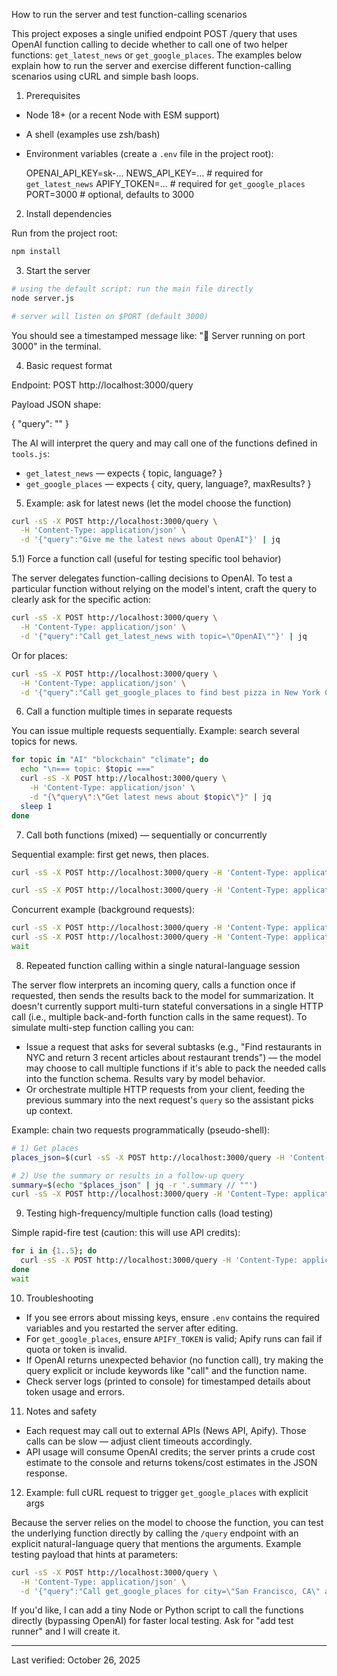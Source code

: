 How to run the server and test function-calling scenarios

This project exposes a single unified endpoint POST /query that uses OpenAI function calling to decide whether to call one of two helper functions: `get_latest_news` or `get_google_places`. The examples below explain how to run the server and exercise different function-calling scenarios using cURL and simple bash loops.

1) Prerequisites

- Node 18+ (or a recent Node with ESM support)
- A shell (examples use zsh/bash)
- Environment variables (create a `.env` file in the project root):

  OPENAI_API_KEY=sk-...
  NEWS_API_KEY=...          # required for `get_latest_news`
  APIFY_TOKEN=...           # required for `get_google_places`
  PORT=3000                 # optional, defaults to 3000

2) Install dependencies

Run from the project root:

```bash
npm install
```

3) Start the server

```bash
# using the default script: run the main file directly
node server.js

# server will listen on $PORT (default 3000)
```

You should see a timestamped message like: "🚀 Server running on port 3000" in the terminal.

4) Basic request format

Endpoint: POST http://localhost:3000/query

Payload JSON shape:

{ "query": "<natural language query for the assistant>" }

The AI will interpret the query and may call one of the functions defined in `tools.js`:
- `get_latest_news` — expects { topic, language? }
- `get_google_places` — expects { city, query, language?, maxResults? }

5) Example: ask for latest news (let the model choose the function)

```bash
curl -sS -X POST http://localhost:3000/query \
  -H 'Content-Type: application/json' \
  -d '{"query":"Give me the latest news about OpenAI"}' | jq
```

5.1) Force a function call (useful for testing specific tool behavior)

The server delegates function-calling decisions to OpenAI. To test a particular function without relying on the model's intent, craft the query to clearly ask for the specific action:

```bash
curl -sS -X POST http://localhost:3000/query \
  -H 'Content-Type: application/json' \
  -d '{"query":"Call get_latest_news with topic=\"OpenAI\""}' | jq
```

Or for places:

```bash
curl -sS -X POST http://localhost:3000/query \
  -H 'Content-Type: application/json' \
  -d '{"query":"Call get_google_places to find best pizza in New York City"}' | jq
```

6) Call a function multiple times in separate requests

You can issue multiple requests sequentially. Example: search several topics for news.

```bash
for topic in "AI" "blockchain" "climate"; do
  echo "\n=== topic: $topic ==="
  curl -sS -X POST http://localhost:3000/query \
    -H 'Content-Type: application/json' \
    -d "{\"query\":\"Get latest news about $topic\"}" | jq
  sleep 1
done
```

7) Call both functions (mixed) — sequentially or concurrently

Sequential example: first get news, then places.

```bash
curl -sS -X POST http://localhost:3000/query -H 'Content-Type: application/json' -d '{"query":"Get latest news about quantum computing"}' | jq

curl -sS -X POST http://localhost:3000/query -H 'Content-Type: application/json' -d '{"query":"Find top sushi restaurants in San Francisco"}' | jq
```

Concurrent example (background requests):

```bash
curl -sS -X POST http://localhost:3000/query -H 'Content-Type: application/json' -d '{"query":"Get latest news about quantum computing"}' &
curl -sS -X POST http://localhost:3000/query -H 'Content-Type: application/json' -d '{"query":"Find top sushi restaurants in San Francisco"}' &
wait
```

8) Repeated function calling within a single natural-language session

The server flow interprets an incoming query, calls a function once if requested, then sends the results back to the model for summarization. It doesn't currently support multi-turn stateful conversations in a single HTTP call (i.e., multiple back-and-forth function calls in the same request). To simulate multi-step function calling you can:

- Issue a request that asks for several subtasks (e.g., "Find restaurants in NYC and return 3 recent articles about restaurant trends") — the model may choose to call multiple functions if it's able to pack the needed calls into the function schema. Results vary by model behavior.
- Or orchestrate multiple HTTP requests from your client, feeding the previous summary into the next request's `query` so the assistant picks up context.

Example: chain two requests programmatically (pseudo-shell):

```bash
# 1) Get places
places_json=$(curl -sS -X POST http://localhost:3000/query -H 'Content-Type: application/json' -d '{"query":"Find best coffee shops in Seattle"}')

# 2) Use the summary or results in a follow-up query
summary=$(echo "$places_json" | jq -r '.summary // ""')
curl -sS -X POST http://localhost:3000/query -H 'Content-Type: application/json' -d "{\"query\":\"Summarize these places and recommend the top 3 for a remote worker: $summary\"}" | jq
```

9) Testing high-frequency/multiple function calls (load testing)

Simple rapid-fire test (caution: this will use API credits):

```bash
for i in {1..5}; do
  curl -sS -X POST http://localhost:3000/query -H 'Content-Type: application/json' -d '{"query":"Get latest news about AI"}' &
done
wait
```

10) Troubleshooting

- If you see errors about missing keys, ensure `.env` contains the required variables and you restarted the server after editing.
- For `get_google_places`, ensure `APIFY_TOKEN` is valid; Apify runs can fail if quota or token is invalid.
- If OpenAI returns unexpected behavior (no function call), try making the query explicit or include keywords like "call" and the function name.
- Check server logs (printed to console) for timestamped details about token usage and errors.

11) Notes and safety

- Each request may call out to external APIs (News API, Apify). Those calls can be slow — adjust client timeouts accordingly.
- API usage will consume OpenAI credits; the server prints a crude cost estimate to the console and returns tokens/cost estimates in the JSON response.

12) Example: full cURL request to trigger `get_google_places` with explicit args

Because the server relies on the model to choose the function, you can test the underlying function directly by calling the `/query` endpoint with an explicit natural-language query that mentions the arguments. Example testing payload that hints at parameters:

```bash
curl -sS -X POST http://localhost:3000/query \
  -H 'Content-Type: application/json' \
  -d '{"query":"Call get_google_places for city=\"San Francisco, CA\" and query=\"vegan restaurants\" maxResults=10"}' | jq
```

If you'd like, I can add a tiny Node or Python script to call the functions directly (bypassing OpenAI) for faster local testing. Ask for "add test runner" and I will create it.

---

Last verified: October 26, 2025
